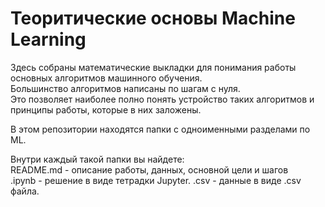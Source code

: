 
# Теоритические основы Machine Learning

Здесь собраны математические выкладки для понимания работы основных алгоритмов машинного обучения.  
Большинство алгоритмов написаны по шагам с нуля.   
Это позволяет наиболее полно понять устройство таких алгоритмов и принципы работы, которые в них заложены.




В этом репозитории находятся папки с одноименными разделами по ML.   

Внутри каждый такой папки вы найдете:      
  README.md - описание работы, данных, основной цели и шагов  
  .ipynb - решение в виде тетрадки Jupyter. 
  .csv - данные в виде .csv файла. 

